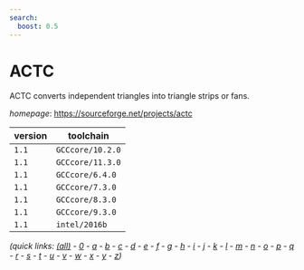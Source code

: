 ```yaml
---
search:
  boost: 0.5
---
```

# ACTC

ACTC converts independent triangles into triangle strips or fans.

*homepage*: <https://sourceforge.net/projects/actc>

version | toolchain
--------|----------
``1.1`` | ``GCCcore/10.2.0``
``1.1`` | ``GCCcore/11.3.0``
``1.1`` | ``GCCcore/6.4.0``
``1.1`` | ``GCCcore/7.3.0``
``1.1`` | ``GCCcore/8.3.0``
``1.1`` | ``GCCcore/9.3.0``
``1.1`` | ``intel/2016b``


*(quick links: [(all)](../index.md) - [0](../0/index.md) - [a](../a/index.md) - [b](../b/index.md) - [c](../c/index.md) - [d](../d/index.md) - [e](../e/index.md) - [f](../f/index.md) - [g](../g/index.md) - [h](../h/index.md) - [i](../i/index.md) - [j](../j/index.md) - [k](../k/index.md) - [l](../l/index.md) - [m](../m/index.md) - [n](../n/index.md) - [o](../o/index.md) - [p](../p/index.md) - [q](../q/index.md) - [r](../r/index.md) - [s](../s/index.md) - [t](../t/index.md) - [u](../u/index.md) - [v](../v/index.md) - [w](../w/index.md) - [x](../x/index.md) - [y](../y/index.md) - [z](../z/index.md))*

